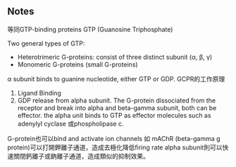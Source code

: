 ## Notes
等同GTP-binding proteins
GTP (Guanosine Triphosphate)

Two general types of GTP:
- Heterotrimeric G-proteins: consist of three distinct subunit (α, β, γ)
- Monomeric G-proteins (small G-proteins)

α subunit binds to guanine nucleotide, either GTP or GDP.
GCPR的工作原理
1. Ligand Binding
2. GDP release from  alpha subunit. The G-protein dissociated from the receptor and break into alpha and beta-gamma subunit, both can be effector. the alpha unit binds to GTP as effector molecules such as adenylyl cyclase 或phospholipase c.

G-protein也可以bind and activate ion channels
如 mAChR (beta-gamma g protein)可以打開鉀離子通道，造成去極化降低firing rate
alpha subunit則可以快速關閉鈣離子或鈉離子通道，造成類似的抑制效果。
